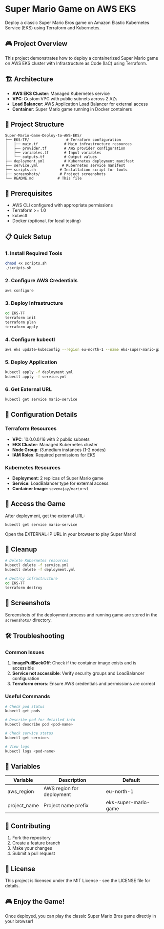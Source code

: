 # Super Mario Game on AWS EKS

Deploy a classic Super Mario Bros game on Amazon Elastic Kubernetes Service (EKS) using Terraform and Kubernetes.

## 🎮 Project Overview

This project demonstrates how to deploy a containerized Super Mario game on AWS EKS cluster with Infrastructure as Code (IaC) using Terraform.

## 🏗️ Architecture

- **AWS EKS Cluster**: Managed Kubernetes service
- **VPC**: Custom VPC with public subnets across 2 AZs
- **Load Balancer**: AWS Application Load Balancer for external access
- **Container**: Super Mario game running in Docker containers

## 📁 Project Structure

```
Super-Mario-Game-Deploy-to-AWS-EKS/
├── EKS-TF/                 # Terraform configuration
│   ├── main.tf            # Main infrastructure resources
│   ├── provider.tf        # AWS provider configuration
│   ├── variables.tf       # Input variables
│   └── outputs.tf         # Output values
├── deployment.yml         # Kubernetes deployment manifest
├── service.yml           # Kubernetes service manifest
├── scripts.sh           # Installation script for tools
├── screenshots/         # Project screenshots
└── README.md           # This file
```

## 🚀 Prerequisites

- AWS CLI configured with appropriate permissions
- Terraform >= 1.0
- kubectl
- Docker (optional, for local testing)

## 📋 Quick Setup

### 1. Install Required Tools
```bash
chmod +x scripts.sh
./scripts.sh
```

### 2. Configure AWS Credentials
```bash
aws configure
```

### 3. Deploy Infrastructure
```bash
cd EKS-TF
terraform init
terraform plan
terraform apply
```

### 4. Configure kubectl
```bash
aws eks update-kubeconfig --region eu-north-1 --name eks-super-mario-game-cluster
```

### 5. Deploy Application
```bash
kubectl apply -f deployment.yml
kubectl apply -f service.yml
```

### 6. Get External URL
```bash
kubectl get service mario-service
```

## 🔧 Configuration Details

### Terraform Resources
- **VPC**: 10.0.0.0/16 with 2 public subnets
- **EKS Cluster**: Managed Kubernetes cluster
- **Node Group**: t3.medium instances (1-2 nodes)
- **IAM Roles**: Required permissions for EKS

### Kubernetes Resources
- **Deployment**: 2 replicas of Super Mario game
- **Service**: LoadBalancer type for external access
- **Container Image**: `sevenajay/mario:v1`

## 🎯 Access the Game

After deployment, get the external URL:
```bash
kubectl get service mario-service
```

Open the EXTERNAL-IP URL in your browser to play Super Mario!

## 🧹 Cleanup

```bash
# Delete Kubernetes resources
kubectl delete -f service.yml
kubectl delete -f deployment.yml

# Destroy infrastructure
cd EKS-TF
terraform destroy
```

## 📸 Screenshots

Screenshots of the deployment process and running game are stored in the `screenshots/` directory.

## 🛠️ Troubleshooting

### Common Issues

1. **ImagePullBackOff**: Check if the container image exists and is accessible
2. **Service not accessible**: Verify security groups and LoadBalancer configuration
3. **Terraform errors**: Ensure AWS credentials and permissions are correct

### Useful Commands
```bash
# Check pod status
kubectl get pods

# Describe pod for detailed info
kubectl describe pod <pod-name>

# Check service status
kubectl get services

# View logs
kubectl logs <pod-name>
```

## 📝 Variables

| Variable | Description | Default |
|----------|-------------|---------|
| aws_region | AWS region for deployment | eu-north-1 |
| project_name | Project name prefix | eks-super-mario-game |

## 🤝 Contributing

1. Fork the repository
2. Create a feature branch
3. Make your changes
4. Submit a pull request

## 📄 License

This project is licensed under the MIT License - see the LICENSE file for details.

## 🎮 Enjoy the Game!

Once deployed, you can play the classic Super Mario Bros game directly in your browser!